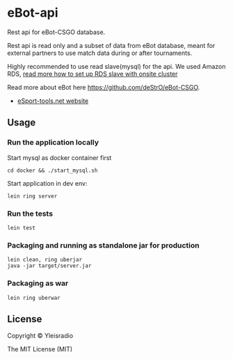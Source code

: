 # eBot-api
Rest api for eBot-CSGO database.

Rest api is read only and a subset of data from eBot database, meant for external partners to use
match data during or after tournaments.

Highly recommended to use read slave(mysql) for the api.
We used Amazon RDS, [read more how to set up RDS slave with onsite cluster](http://docs.aws.amazon.com/AmazonRDS/latest/UserGuide/MySQL.Procedural.Importing.External.Repl.html)

Read more about eBot here https://github.com/deStrO/eBot-CSGO.
* [eSport-tools.net website](http://www.esport-tools.net/)

## Usage

### Run the application locally

Start mysql as docker container first

`cd docker && ./start_mysql.sh`

Start application in dev env:

`lein ring server`

### Run the tests

`lein test`

### Packaging and running as standalone jar for production

```
lein clean, ring uberjar
java -jar target/server.jar
```

### Packaging as war

`lein ring uberwar`

## License

Copyright ©  Yleisradio


The MIT License (MIT)
